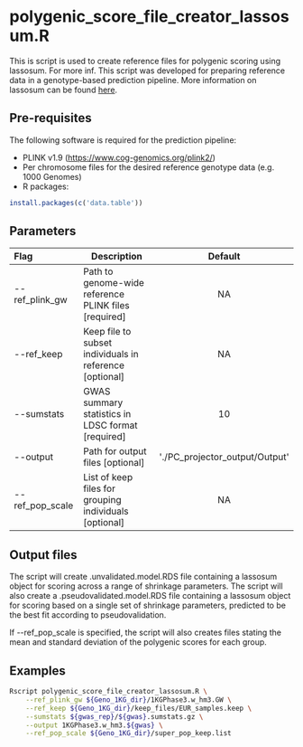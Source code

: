 # polygenic_score_file_creator_lassosum.R

This is script is used to create reference files for polygenic scoring using lassosum. For more inf. This script was developed for preparing reference data in a genotype-based prediction pipeline. More information on lassosum can be found [here](https://github.com/tshmak/lassosum).

## Pre-requisites
The following software is required for the prediction pipeline:

* PLINK v1.9 (https://www.cog-genomics.org/plink2/)
* Per chromosome files for the desired reference genotype data (e.g. 1000 Genomes)
* R packages:
```R
install.packages(c('data.table'))
```

## Parameters
| Flag     | Description                                                  | Default |
| :------- | ------------------------------------------------------------ | :-----: |
| --ref_plink_gw | Path to genome-wide reference PLINK files [required] | NA |
| --ref_keep | Keep file to subset individuals in reference [optional] | NA |
| --sumstats | GWAS summary statistics in LDSC format [required] | 10 |
| --output | Path for output files [optional] | './PC_projector_output/Output' |
| --ref_pop_scale | List of keep files for grouping individuals [optional] | NA |

## Output files

The script will create .unvalidated.model.RDS file containing a lassosum object for scoring across a range of shrinkage parameters. The script will also create a .pseudovalidated.model.RDS file containing a lassosum object for scoring based on a single set of shrinkage parameters, predicted to be the best fit according to pseudovalidation.

If --ref_pop_scale is specified, the script will also creates files stating the mean and standard deviation of the polygenic scores for each group. 

## Examples
```sh
Rscript polygenic_score_file_creator_lassosum.R \
	--ref_plink_gw ${Geno_1KG_dir}/1KGPhase3.w_hm3.GW \
	--ref_keep ${Geno_1KG_dir}/keep_files/EUR_samples.keep \
	--sumstats ${gwas_rep}/${gwas}.sumstats.gz \
	--output 1KGPhase3.w_hm3.${gwas} \
	--ref_pop_scale ${Geno_1KG_dir}/super_pop_keep.list
```
